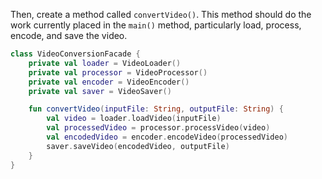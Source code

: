 Then, create a method called `convertVideo()`. This method should do the work currently placed in the `main()` method, particularly load, process, encode, and save the video.

<div class="hint" title="Refactoring hint">

```kotlin
class VideoConversionFacade {
    private val loader = VideoLoader()
    private val processor = VideoProcessor()
    private val encoder = VideoEncoder()
    private val saver = VideoSaver()

    fun convertVideo(inputFile: String, outputFile: String) {
        val video = loader.loadVideo(inputFile)
        val processedVideo = processor.processVideo(video)
        val encodedVideo = encoder.encodeVideo(processedVideo)
        saver.saveVideo(encodedVideo, outputFile)
    }
}
```
</div>
